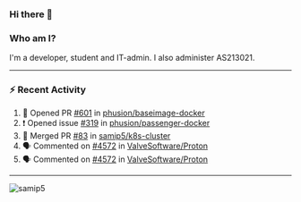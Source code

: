 ### Hi there 👋

### Who am I?
I'm a developer, student and IT-admin. I also administer AS213021.

---
### :zap: Recent Activity
<!--START_SECTION:activity-->
1. 💪 Opened PR [#601](https://github.com/phusion/baseimage-docker/pull/601) in [phusion/baseimage-docker](https://github.com/phusion/baseimage-docker)
2. ❗️ Opened issue [#319](https://github.com/phusion/passenger-docker/issues/319) in [phusion/passenger-docker](https://github.com/phusion/passenger-docker)
3. 🎉 Merged PR [#83](https://github.com/samip5/k8s-cluster/pull/83) in [samip5/k8s-cluster](https://github.com/samip5/k8s-cluster)
4. 🗣 Commented on [#4572](https://github.com/ValveSoftware/Proton/issues/4572) in [ValveSoftware/Proton](https://github.com/ValveSoftware/Proton)
5. 🗣 Commented on [#4572](https://github.com/ValveSoftware/Proton/issues/4572) in [ValveSoftware/Proton](https://github.com/ValveSoftware/Proton)
<!--END_SECTION:activity-->
---

<img align="center" src="https://github-readme-stats.vercel.app/api?username=samip5&show_icons=true" alt="samip5" />
